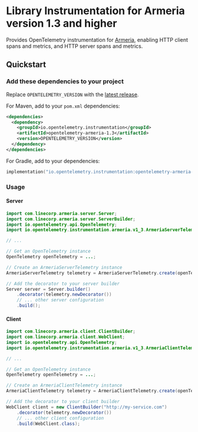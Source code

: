 # Library Instrumentation for Armeria version 1.3 and higher

Provides OpenTelemetry instrumentation for [Armeria](https://armeria.dev/), enabling HTTP client spans and metrics,
and HTTP server spans and metrics.

## Quickstart

### Add these dependencies to your project

Replace `OPENTELEMETRY_VERSION` with the [latest release](https://central.sonatype.com/artifact/io.opentelemetry.instrumentation/opentelemetry-armeria-1.3).

For Maven, add to your `pom.xml` dependencies:

```xml
<dependencies>
  <dependency>
    <groupId>io.opentelemetry.instrumentation</groupId>
    <artifactId>opentelemetry-armeria-1.3</artifactId>
    <version>OPENTELEMETRY_VERSION</version>
  </dependency>
</dependencies>
```

For Gradle, add to your dependencies:

```kotlin
implementation("io.opentelemetry.instrumentation:opentelemetry-armeria-1.3:OPENTELEMETRY_VERSION")
```

### Usage

#### Server

```java
import com.linecorp.armeria.server.Server;
import com.linecorp.armeria.server.ServerBuilder;
import io.opentelemetry.api.OpenTelemetry;
import io.opentelemetry.instrumentation.armeria.v1_3.ArmeriaServerTelemetry;

// ...

// Get an OpenTelemetry instance
OpenTelemetry openTelemetry = ...;

// Create an ArmeriaServerTelemetry instance
ArmeriaServerTelemetry telemetry = ArmeriaServerTelemetry.create(openTelemetry);

// Add the decorator to your server builder
Server server = Server.builder()
    .decorator(telemetry.newDecorator())
    // ... other server configuration
    .build();
```

#### Client

```java
import com.linecorp.armeria.client.ClientBuilder;
import com.linecorp.armeria.client.WebClient;
import io.opentelemetry.api.OpenTelemetry;
import io.opentelemetry.instrumentation.armeria.v1_3.ArmeriaClientTelemetry;

// ...

// Get an OpenTelemetry instance
OpenTelemetry openTelemetry = ...;

// Create an ArmeriaClientTelemetry instance
ArmeriaClientTelemetry telemetry = ArmeriaClientTelemetry.create(openTelemetry);

// Add the decorator to your client builder
WebClient client = new ClientBuilder("http://my-service.com")
    .decorator(telemetry.newDecorator())
    // ... other client configuration
    .build(WebClient.class);
```
